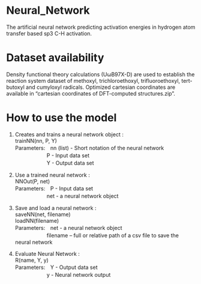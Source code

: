 Neural_Network
=
The artificial neural network predicting activation energies in hydrogen atom transfer based sp3 C-H activation.

Dataset availability
=
Density functional theory calculations (UωB97X-D) are used to establish the reaction system dataset of methoxyl, trichloroethoxyl, trifluoroethoxyl, tert-butoxyl and cumyloxyl radicals. Optimized cartesian coordinates are available in “cartesian coordinates of DFT-computed structures.zip”.

How to use the model
=
1. Creates and trains a neural network object :\
trainNN(nn, P, Y)\
Parameters:　nn (list) - Short notation of the neural network\
　　　　　　P - Input data set\
　　　　　　Y - Output data set

2. Use a trained neural network :\
NNOut(P, net)\
Parameters:　P - Input data set\
　　　　　　net - a neural network object

3. Save and load a neural network :\
saveNN(net, filename)\
loadNN(filename)\
Parameters:　net - a neural network object\
　　　　　　filename – full or relative path of a csv file to save the neural network

4. Evaluate Neural Network :\
  R(name, Y, y)\
  Parameters:　Y - Output data set\
  　　　　　　y - Neural network output

